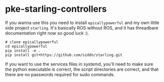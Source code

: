 # pke-starling-controllers
If you wanna use this you need to install `epicallypowerful` and my own little side project `starling`. It's basically ROS without ROS, and it has threadbare documentation right now so good luck :).

```console
# clone epicallypowerful
cd epicallypowerful
pip install -e .
pip install git+https://github.com/siddn/starling.git
```

If you want to use the services files in systemd, you'll need to make sure the python executable is correct, the script directories are correct, and that there are no passwords required for sudo commands.